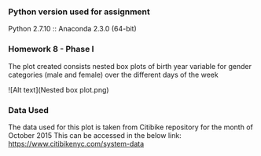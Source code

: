 ### Python version used for assignment
Python 2.7.10 :: Anaconda 2.3.0 (64-bit)

### Homework 8 - Phase I
The plot created consists nested box plots of birth year variable for gender categories (male and female) over the different days of the week

![Alt text](Nested box plot.png)

### Data Used
The data used for this plot is taken from Citibike repository for the month of October 2015
This can be accessed in the below link:
https://www.citibikenyc.com/system-data
